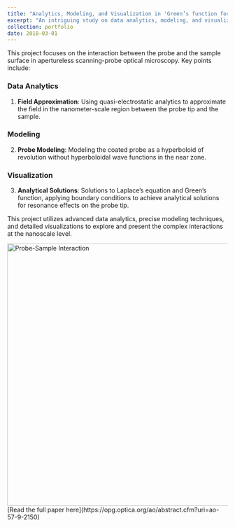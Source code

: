 ```yaml
---
title: "Analytics, Modeling, and Visualization in 'Green’s function for a sharpened and metal-coated dielectric probe'"
excerpt: "An intriguing study on data analytics, modeling, and visualization, published in a renowned research journal"
collection: portfolio
date: 2018-03-01
---
```


This project focuses on the interaction between the probe and the sample surface in apertureless scanning-probe optical microscopy. Key points include:

### Data Analytics
1. **Field Approximation**: Using quasi-electrostatic analytics to approximate the field in the nanometer-scale region between the probe tip and the sample.

### Modeling
2. **Probe Modeling**: Modeling the coated probe as a hyperboloid of revolution without hyperboloidal wave functions in the near zone.

### Visualization
3. **Analytical Solutions**: Solutions to Laplace’s equation and Green’s function, applying boundary conditions to achieve analytical solutions for resonance effects on the probe tip.

This project utilizes advanced data analytics, precise modeling techniques, and detailed visualizations to explore and present the complex interactions at the nanoscale level.

<img align="left" alt="Probe-Sample Interaction" width="600" src="https://vineet-kumar-tennessee.github.io/vineet.github.io/images/p1_viz1.png">
[Read the full paper here](https://opg.optica.org/ao/abstract.cfm?uri=ao-57-9-2150)
